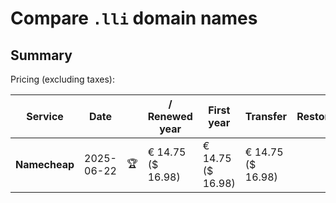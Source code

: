 # Compare `.lli` domain names

## Summary

Pricing (excluding taxes):

| Service | Date |  | / Renewed year | First year | Transfer | Restoration |
|--|--|--|--|--|--|--|
| **Namecheap** | 2025-06-22 | 🏆 | € 14.75<br>($ 16.98) | € 14.75<br>($ 16.98) | € 14.75<br>($ 16.98) |  |
